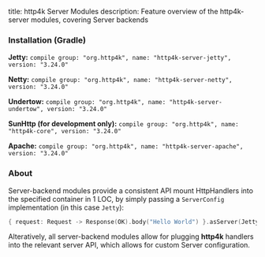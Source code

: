 title: http4k Server Modules
description: Feature overview of the http4k-server modules, covering Server backends

### Installation (Gradle)
**Jetty:** ```compile group: "org.http4k", name: "http4k-server-jetty", version: "3.24.0"```

**Netty:** ```compile group: "org.http4k", name: "http4k-server-netty", version: "3.24.0"```

**Undertow:** ```compile group: "org.http4k", name: "http4k-server-undertow", version: "3.24.0"```

**SunHttp (for development only):** ```compile group: "org.http4k", name: "http4k-core", version: "3.24.0"```

**Apache:** ```compile group: "org.http4k", name: "http4k-server-apache", version: "3.24.0"```

### About
Server-backend modules provide a consistent API mount HttpHandlers into the specified container in 1 LOC, by simply passing a `ServerConfig` implementation (in this case `Jetty`):

```kotlin
{ request: Request -> Response(OK).body("Hello World") }.asServer(Jetty(8000)).start().block()
```
Alteratively, all server-backend modules allow for plugging **http4k** handlers into the relevant server API, which allows for custom Server configuration.
